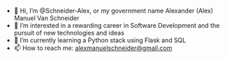 - 👋 Hi, I’m @Schneider-Alex, or my government name Alexander (Alex) Manuel Van Schneider 
- 👀 I’m interested in a rewarding career in Software Development and the pursuit of new technologies and ideas
- 🌱 I’m currently learning a Python stack using Flask and SQL
- 📫 How to reach me: alexmanuelschneider@gmail.com

